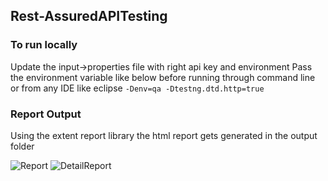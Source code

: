 ## Rest-AssuredAPITesting

### To run locally

Update the input->properties file with right api key and environment
Pass the environment variable like below before running through command line or from any IDE like eclipse
```-Denv=qa -Dtestng.dtd.http=true```

### Report Output

Using the extent report library the html report gets generated in the output folder

 
![Report](report.png)
![DetailReport](detail.png)
